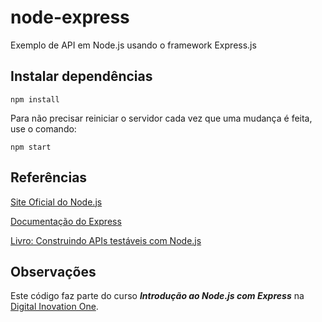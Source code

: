# node-express
Exemplo de API em Node.js usando o framework Express.js

## Instalar dependências
`npm install`

Para não precisar reiniciar o servidor cada vez que uma mudança é feita, use o comando:

`npm start`


## Referências
[Site Oficial do Node.js](https://nodejs.org)

[Documentação do Express](https://expressjs.com)

[Livro: Construindo APIs testáveis com Node.js](https://leanpub.com/construindo-apis-testaveis-com-nodejs/read)

## Observações
Este código faz parte do curso **_Introdução ao Node.js com Express_** na [Digital Inovation One](https://digitalinnovation.one).
